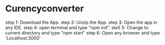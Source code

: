 # Curencyconverter
step 1: Download the App.
step 2: Unzip the App.
step 3: Open the app  in any IDE.
step 4: open terminal and type "npm init".
ste5 5: Change to current directory and type "npm start"
step 6: Open any browser and type 'Localhost:3000' 
